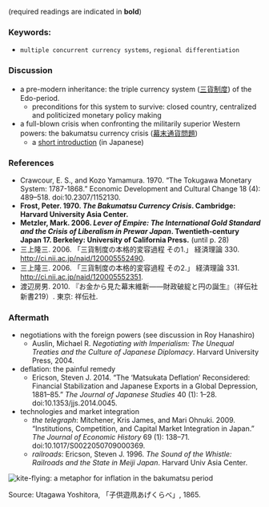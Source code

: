 (required readings are indicated in **bold**)


### Keywords:
* `multiple concurrent currency systems`, `regional differentiation`

### Discussion
* a pre-modern inheritance: the triple currency system ([三貨制度](https://ja.wikipedia.org/wiki/%E6%B1%9F%E6%88%B8%E6%99%82%E4%BB%A3%E3%81%AE%E4%B8%89%E8%B2%A8%E5%88%B6%E5%BA%A6)) of the Edo-period.
  * preconditions for this system to survive: closed country, centralized and politicized monetary policy making
* a full-blown crisis when confronting the militarily superior Western powers: the bakumatsu currency crisis ([幕末通貨問題](https://ja.wikipedia.org/wiki/%E5%B9%95%E6%9C%AB%E3%81%AE%E9%80%9A%E8%B2%A8%E5%95%8F%E9%A1%8C))
  * a [short introduction](https://www.boj.or.jp/announcements/koho_nichigin/backnumber/data/nichigin18-7.pdf) (in Japanese)


### References
* Crawcour, E. S., and Kozo Yamamura. 1970. “The Tokugawa Monetary System: 1787-1868.” Economic Development and Cultural Change 18 (4): 489–518. doi:10.2307/1152130.
* **Frost, Peter. 1970. *The Bakumatsu Currency Crisis*. Cambridge: Harvard University Asia Center.**
* **Metzler, Mark. 2006. *Lever of Empire: The International Gold Standard and the Crisis of Liberalism in Prewar Japan*. Twentieth-century Japan 17. Berkeley: University of California Press.** (until p. 28)
* 三上隆三. 2006. 「三貨制度の本格的変容過程 その1.」 経済理論 330. http://ci.nii.ac.jp/naid/120005552490.
* 三上隆三. 2006. 「三貨制度の本格的変容過程 その2.」 経済理論 331. http://ci.nii.ac.jp/naid/120005552351.
* 渡辺房男. 2010. 『お金から見た幕末維新――財政破綻と円の誕生』（祥伝社新書219）. 東京: 祥伝社.

### Aftermath
* negotiations with the foreign powers (see discussion in Roy Hanashiro)
  * Auslin, Michael R. *Negotiating with Imperialism: The Unequal Treaties and the Culture of Japanese Diplomacy*. Harvard University Press, 2004.
* deflation: the painful remedy
  * Ericson, Steven J. 2014. “The ‘Matsukata Deflation’ Reconsidered: Financial Stabilization and Japanese Exports in a Global Depression, 1881–85.” *The Journal of Japanese Studies* 40 (1): 1–28. doi:10.1353/jjs.2014.0045.
* technologies and market integration
  * *the telegraph*: Mitchener, Kris James, and Mari Ohnuki. 2009. “Institutions, Competition, and Capital Market Integration in Japan.” *The Journal of Economic History* 69 (1): 138–71. doi:10.1017/S0022050709000369.
  * *railroads*: Ericson, Steven J. 1996. *The Sound of the Whistle: Railroads and the State in Meiji Japan*. Harvard Univ Asia Center.

![kite-flying: a metaphor for inflation in the bakumatsu period](/imgsc170754.jpg)

Source: Utagawa Yoshitora, 「子供遊凧あげくらべ」, 1865.
